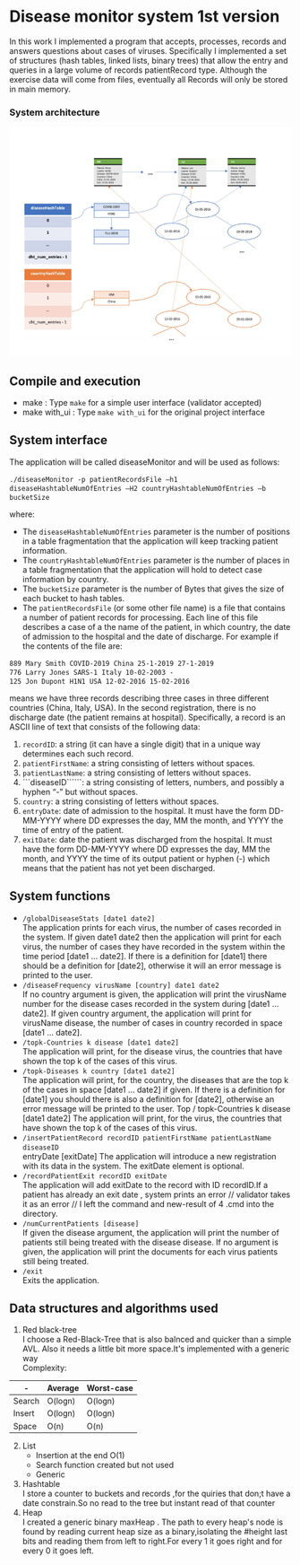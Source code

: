 # Disease monitor system 1st version

In this work I implemented a program that accepts, processes, records and answers questions about cases of viruses. Specifically I implemented a set of structures (hash
tables, linked lists, binary trees) that allow the entry and queries in a large volume of records
patientRecord type. Although the exercise data will come from files, eventually all
Records will only be stored in main memory. 

### System architecture

![](./images/sp1.png?raw=true "System architecture")

## Compile and execution 
- make : Type ```make``` for a simple user interface (validator accepted)
- make with_ui  : Type ```make with_ui``` for the original project interface

## System interface 
The application will be called diseaseMonitor and will be used as follows:
```
./diseaseMonitor -p patientRecordsFile –h1 diseaseHashtableNumOfEntries –H2 countryHashtableNumOfEntries –b bucketSize
```
where:
- The ```diseaseHashtableNumOfEntries``` parameter is the number of positions in a table
fragmentation that the application will keep tracking patient information.
- The ```countryHashtableNumOfEntries``` parameter is the number of places in a table
fragmentation that the application will hold to detect case information by country.
- The ```bucketSize``` parameter is the number of Bytes that gives the size of each bucket to
hash tables.
- The ```patientRecordsFile``` (or some other file name) is a file that contains a number of
patient records for processing. Each line of this file describes a case of a
the name of the patient, in which country, the date of admission to the hospital and the
date of discharge. For example if the contents of the file are:
```
889 Mary Smith COVID-2019 China 25-1-2019 27-1-2019
776 Larry Jones SARS-1 Italy 10-02-2003 -
125 Jon Dupont H1N1 USA 12-02-2016 15-02-2016
```
means we have three records describing three cases in three different countries
(China, Italy, USA). In the second registration, there is no discharge date (the patient remains at
hospital). Specifically, a record is an ASCII line of text that consists of the following
data:
1. ```recordID```: a string (it can have a single digit) that in a unique way
determines each such record.
2. ```patientFirstName```: a string consisting of letters without spaces.
3. ```patientLastName```: a string consisting of letters without spaces.
4. ```diseaseID``````: a string consisting of letters, numbers, and possibly a
hyphen “-” but without spaces.
5. ```country```: a string consisting of letters without spaces.
6. ```entryDate```: date of admission to the hospital. It must have the form
DD-MM-YYYY where DD expresses the day, MM the month, and YYYY the time of entry
of the patient.
7. ```exitDate```: date the patient was discharged from the hospital. It must have the form
DD-MM-YYYY where DD expresses the day, MM the month, and YYYY the time of its output
patient or hyphen (-) which means that the patient has not yet been discharged.

## System functions

- ```/globalDiseaseStats [date1 date2]``` \
The application prints for each virus, the number of cases recorded in the system. If
given date1 date2 then the application will print for each virus, the number of cases they have
recorded in the system within the time period [date1 ... date2].
If there is a definition for [date1] there should be a definition for [date2], otherwise it will
an error message is printed to the user. 
- ```/diseaseFrequency virusName [country] date1 date2```\
If no country argument is given, the application will print the virusName number for the disease
cases recorded in the system during [date1 ... date2]. If given
country argument, the application will print for virusName disease, the number of cases in
country recorded in space [date1 ... date2]. 
- ```/topk-Countries k disease [date1 date2]```\
The application will print, for the disease virus, the countries that have shown the top k of the cases
of this virus. 
- ```/topk-Diseases k country [date1 date2]```\
The application will print, for the country, the diseases that are the top k of the cases
in space [date1 ... date2] if given. If there is a definition for [date1] you should
there is also a definition for [date2], otherwise an error message will be printed to the user.
Top / topk-Countries k disease [date1 date2]
The application will print, for the virus, the countries that have shown the top k of the cases
of this virus.
- ```/insertPatientRecord recordID patientFirstName patientLastName diseaseID```\
entryDate [exitDate]
The application will introduce a new registration with its data in the system. The exitDate element is
optional.
- ```/recordPatientExit recordID exitDate```\
The application will add exitDate to the record with ID recordID.If a patient has already an exit date , system prints an error // validator takes it as an error // I left the command and new-result of 4 .cmd into the directory.
- ```/numCurrentPatients [disease]```\
If given the disease argument, the application will print the number of patients still being treated with
the disease disease. If no argument is given, the application will print the documents for each virus
patients still being treated.
- ```/exit```\
Exits the application. 

## Data structures and algorithms used
1. Red black-tree \
I choose a Red-Black-Tree that is also balnced and quicker than a simple AVL.
Also it needs a little bit more space.It's implemented with a generic  way\
Complexity:

  | - |  Average | Worst-case  |
  |---|---|---|
  | Search  | O(logn)  |  O(logn) |
  | Insert  |  O(logn) | O(logn)  |
  | Space  |  O(n) | O(n)  | 

2. List
      - Insertion at the end O(1)
      - Search function created but not used
      - Generic
3. Hashtable \
I store a counter to buckets and records ,for the quiries that don;t have a date constrain.So no read to the tree but instant read of that counter
4. Heap \
I created a generic binary maxHeap . The path to every heap's node is found by reading current heap size as a binary,isolating the #height last bits and reading them from left to right.For every 1 it goes right and for every 0 it goes left.     











